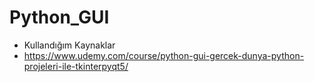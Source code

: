 # Python_GUI














* Kullandığım Kaynaklar
* https://www.udemy.com/course/python-gui-gercek-dunya-python-projeleri-ile-tkinterpyqt5/
